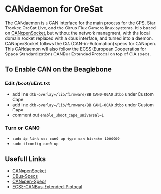 # CANdaemon for OreSat
The CANdaemon is a CAN interface for the main process for the GPS, Star Tracker, OreSat Live, and the Cirrus Flux Camera linux systems. It is based on [CANopenSocket](https://github.com/CANopenNode/CANopenSocket), but without the network managment, with the local domain socket replaced with a dbus interface, and turned into a daemon. CANopenSocket follows the CiA (CAN-in-Automation) specs for CANopen. This CANdaemon will also follow the ECSS (European Cooperation for Space Standardization) CANBus Extended Protocal on top of CiA specs.


## To Enable CAN on the Beaglebone
### Edit /boot/uEnt.txt
 - add line `dtb-overlay=/lib/firmware/BB-CAN0-00A0.dtbo` under Custom Cape
 - add line `dtb-overlay=/lib/firmware/BB-CAN1-00A0.dtbo` under Custom Cape
 - comment out `enable_uboot_cape_universal=1`
### Turn on CAN0
 - `sudo ip link set can0 up type can bitrate 1000000`
 - `sudo ifconfig can0 up`


## Usefull Links
 -  [CANopenSocket](https://github.com/CANopenNode/CANopenSocket)
 -  [DBus-Specs](https://dbus.freedesktop.org/doc/dbus-specification.html)
 -  [CANopen-Specs](https://www.can-cia.org/groups/specifications/)
 -  [ECSS-CANBus-Extended-Protocal](https://ecss.nl/standard/ecss-e-st-50-15c-space-engineering-canbus-extension-protocol-1-may-2015/)
